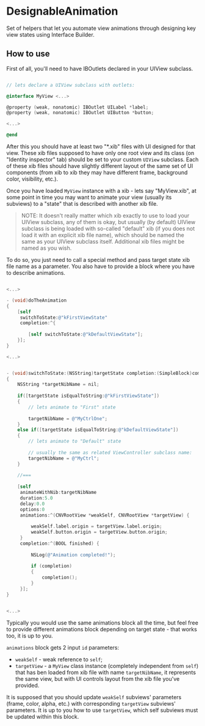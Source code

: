 DesignableAnimation
===================

Set of helpers that let you automate view animations through designing key view states using Interface Builder.

How to use
---

First of all, you'll need to have IBOutlets declared in your UIView subclass.

```objective-c

// lets declare a UIView subclass with outlets:

@interface MyView <...>

@property (weak, nonatomic) IBOutlet UILabel *label;
@property (weak, nonatomic) IBOutlet UIButton *button;

<...>

@end


```

After this you should have at least two "*.xib" files with UI designed for that view. These xib files supposed to have only one root view and its class (on "Identity inspector" tab) should be set to your custom `UIView` subclass. Each of these xib files should have slightly different layout of the same set of UI components (from xib to xib they may have different frame, background color, visibility, etc.).

Once you have loaded `MyView` instance with a xib - lets say "MyView.xib", at some point in time you may want to animate your view (usually its subviews) to a "state" that is described with another xib file.

> NOTE:
> It doesn't really matter which xib exactly to use to load your UIView subclass, any of them is okay, but usually (by default) UIView subclass is being loaded with so-called "default" xib (if you does not load it with an explicit xib file name), which should be named the same as your UIView subclass itself. Additional xib files might be named as you wish.

To do so, you just need to call a special method and pass target state xib file name as a parameter. You also have to provide a block where you have to describe animations.

```objective-c

<...>

- (void)doTheAnimation
{
    [self
     switchToState:@"kFirstViewState"
     completion:^{
        
        [self switchToState:@"kDefaultViewState"];
    }];
}

<...>


- (void)switchToState:(NSString)targetState completion:(SimpleBlock)completion
{
    NSString *targetNibName = nil;
    
    if([targetState isEqualToString:@"kFirstViewState"])
    {
        // lets animate to "First" state
        
        targetNibName = @"MyCtrlOne";
    }
    else if([targetState isEqualToString:@"kDefaultViewState"])
    {
        // lets animate to "Default" state
        
        // usually the same as related ViewController subclass name:
        targetNibName = @"MyCtrl";
    }
    
    //===
    
    [self
     animateWithNib:targetNibName
     duration:5.0
     delay:0.0
     options:0
     animations:^(CNVRootView *weakSelf, CNVRootView *targetView) {
         
         weakSelf.label.origin = targetView.label.origin;
         weakSelf.button.origin = targetView.button.origin;
     }
     completion:^(BOOL finished) {
         
         NSLog(@"Animation completed!");
         
         if (completion)
         {
             completion();
         }
     }];
}


<...>

```

Typically you would use the same animations block all the time, but feel free to provide different animations block depending on target state - that works too, it is up to you.

`animations` block gets 2 input `id` parameters:
- `weakSelf` - weak reference to `self`;
- `targetView` - a `MyView` class instance (completely independent from `self`) that has ben loaded from xib file with name `targetNibName`, it represents the same view, but with UI controls layout from the xib file you've provided.

It is supposed that you should update `weakSelf` subviews' parameters (frame, color, alpha, etc.) with corresponding `targetView` subviews' parameters. It is up to you how to use `targetView`, which self subviews must be updated within this block.










